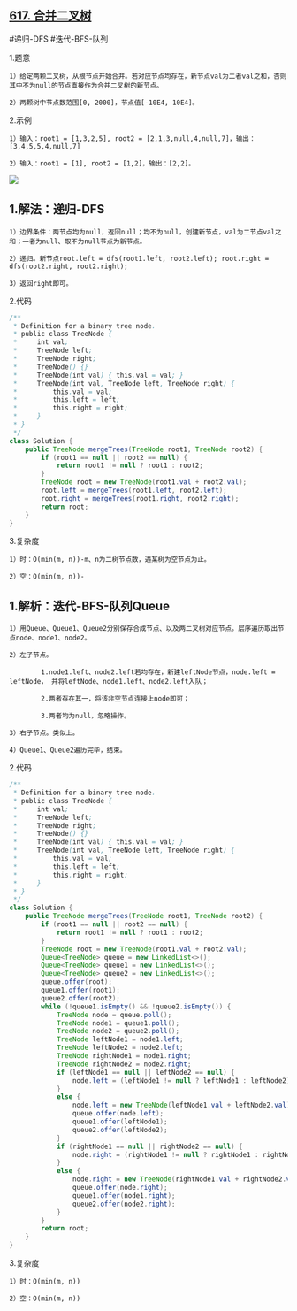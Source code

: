 ## [617. 合并二叉树](https://leetcode.cn/problems/merge-two-binary-trees/description/)

#递归-DFS
#迭代-BFS-队列

1.题意

    1）给定两颗二叉树，从根节点开始合并。若对应节点均存在，新节点val为二者val之和，否则其中不为null的节点直接作为合并二叉树的新节点。

    2）两颗树中节点数范围[0, 2000]，节点值[-10E4, 10E4]。

2.示例

    1）输入：root1 = [1,3,2,5], root2 = [2,1,3,null,4,null,7]，输出：[3,4,5,5,4,null,7]

    2）输入：root1 = [1], root2 = [1,2]，输出：[2,2]。
![](https://assets.leetcode.com/uploads/2021/02/05/merge.jpg)


## 1.解法：递归-DFS

    1）边界条件：两节点均为null，返回null；均不为null，创建新节点，val为二节点val之和；一者为null、取不为null节点为新节点。

    2）递归。新节点root.left = dfs(root1.left, root2.left); root.right = dfs(root2.right, root2.right);

    3）返回right即可。

2.代码
```java
/**
 * Definition for a binary tree node.
 * public class TreeNode {
 *     int val;
 *     TreeNode left;
 *     TreeNode right;
 *     TreeNode() {}
 *     TreeNode(int val) { this.val = val; }
 *     TreeNode(int val, TreeNode left, TreeNode right) {
 *         this.val = val;
 *         this.left = left;
 *         this.right = right;
 *     }
 * }
 */
class Solution {
    public TreeNode mergeTrees(TreeNode root1, TreeNode root2) {
        if (root1 == null || root2 == null) {
            return root1 != null ? root1 : root2;
        }
        TreeNode root = new TreeNode(root1.val + root2.val);
        root.left = mergeTrees(root1.left, root2.left);
        root.right = mergeTrees(root1.right, root2.right);
        return root;        
    }
}
```

3.复杂度

    1）时：O(min(m, n))-m、n为二树节点数，遇某树为空节点为止。

    2）空：O(min(m, n))-

## 1.解析：迭代-BFS-队列Queue

    1）用Queue、Queue1、Queue2分别保存合成节点、以及两二叉树对应节点。层序遍历取出节点node、node1、node2。

    2）左子节点。

            1.node1.left、node2.left若均存在，新建leftNode节点，node.left = leftNode， 并将leftNode、node1.left、node2.left入队；

            2.两者存在其一，将该非空节点连接上node即可；

            3.两者均为null，忽略操作。

    3）右子节点。类似上。

    4）Queue1、Queue2遍历完毕，结束。

2.代码
```java
/**
 * Definition for a binary tree node.
 * public class TreeNode {
 *     int val;
 *     TreeNode left;
 *     TreeNode right;
 *     TreeNode() {}
 *     TreeNode(int val) { this.val = val; }
 *     TreeNode(int val, TreeNode left, TreeNode right) {
 *         this.val = val;
 *         this.left = left;
 *         this.right = right;
 *     }
 * }
 */
class Solution {
    public TreeNode mergeTrees(TreeNode root1, TreeNode root2) {         
        if (root1 == null || root2 == null) {
            return root1 != null ? root1 : root2;
        }
        TreeNode root = new TreeNode(root1.val + root2.val);
        Queue<TreeNode> queue = new LinkedList<>();
        Queue<TreeNode> queue1 = new LinkedList<>();
        Queue<TreeNode> queue2 = new LinkedList<>();
        queue.offer(root);
        queue1.offer(root1);
        queue2.offer(root2);
        while (!queue1.isEmpty() && !queue2.isEmpty()) {
            TreeNode node = queue.poll();
            TreeNode node1 = queue1.poll();
            TreeNode node2 = queue2.poll();
            TreeNode leftNode1 = node1.left;
            TreeNode leftNode2 = node2.left;
            TreeNode rightNode1 = node1.right;
            TreeNode rightNode2 = node2.right;
            if (leftNode1 == null || leftNode2 == null) {
                node.left = (leftNode1 != null ? leftNode1 : leftNode2);
            }
            else {
                node.left = new TreeNode(leftNode1.val + leftNode2.val);
                queue.offer(node.left);
                queue1.offer(leftNode1);
                queue2.offer(leftNode2);
            }
            if (rightNode1 == null || rightNode2 == null) {
                node.right = (rightNode1 != null ? rightNode1 : rightNode2);
            }
            else {
                node.right = new TreeNode(rightNode1.val + rightNode2.val);
                queue.offer(node.right);
                queue1.offer(node1.right);
                queue2.offer(node2.right);
            }
        }
        return root;           
    }
}
```

3.复杂度

    1）时：O(min(m, n))

    2）空：O(min(m, n))